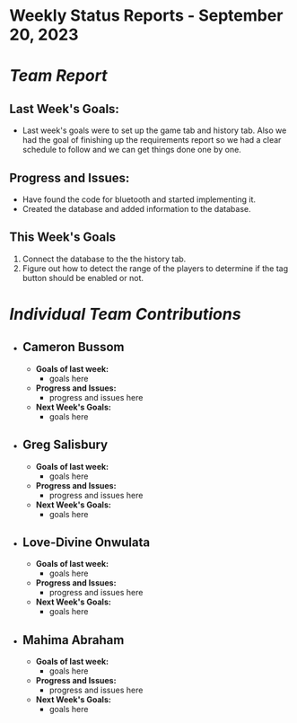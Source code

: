 # Weekly Status Reports - September 20, 2023

# *Team Report*

## Last Week's Goals:
+ Last week's goals were to set up the game tab and history tab. Also we had the goal of finishing up the requirements report so we had a clear schedule to follow and we can get things done one by one.

## Progress and Issues:
+ Have found the code for bluetooth and started implementing it.
+ Created the database and added information to the database.

## This Week's Goals
1. Connect the database to the the history tab.
2. Figure out how to detect the range of the players to determine if the tag button should be enabled or not.

# *Individual Team Contributions*

+ ## Cameron Bussom
    + **Goals of last week:**
      + goals here
    + **Progress and Issues:**
      + progress and issues here
    + **Next Week's Goals:**
      + goals here

+ ## Greg Salisbury 
    + **Goals of last week:**
      + goals here
    + **Progress and Issues:**
      + progress and issues here
    + **Next Week's Goals:**
      + goals here

+ ## Love-Divine Onwulata
    + **Goals of last week:**
      + goals here
    + **Progress and Issues:**
      + progress and issues here
    + **Next Week's Goals:**
      + goals here

+ ## Mahima Abraham
    + **Goals of last week:**
      + goals here
    + **Progress and Issues:**
      + progress and issues here
    + **Next Week's Goals:**
      + goals here


